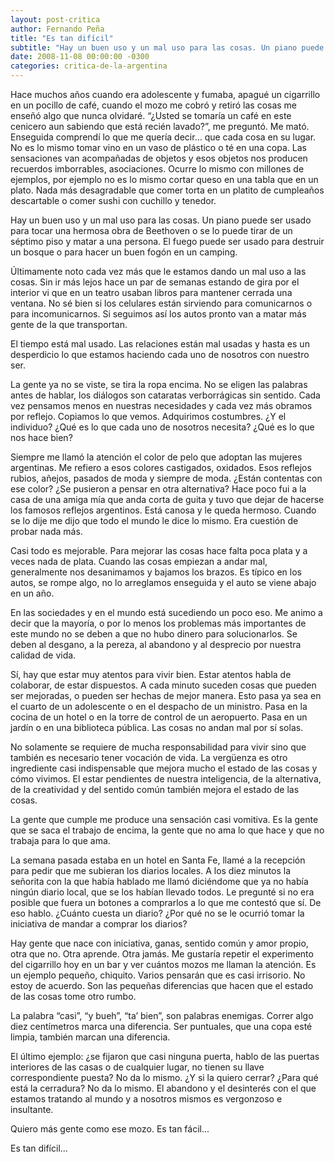 ```yaml
---
layout: post-critica
author: Fernando Peña
title: "Es tan difícil"
subtitle: "Hay un buen uso y un mal uso para las cosas. Un piano puede ser usado para tocar una hermosa obra de Beethoven o se lo puede tirar de un séptimo piso y matar a una persona."
date: 2008-11-08 00:00:00 -0300
categories: critica-de-la-argentina
---
```

Hace muchos años cuando era adolescente y fumaba, apagué un cigarrillo en un pocillo de café, cuando el mozo me cobró y retiró las cosas me enseñó algo que nunca olvidaré. “¿Usted se tomaría un café en este cenicero aun sabiendo que está recién lavado?”, me preguntó. Me mató. Enseguida comprendí lo que me quería decir… que cada cosa en su lugar. No es lo mismo tomar vino en un vaso de plástico o té en una copa. Las sensaciones van acompañadas de objetos y esos objetos nos producen recuerdos imborrables, asociaciones. Ocurre lo mismo con millones de ejemplos, por ejemplo no es lo mismo cortar queso en una tabla que en un plato. Nada más desagradable que comer torta en un platito de cumpleaños descartable o comer sushi con cuchillo y tenedor.

Hay un buen uso y un mal uso para las cosas. Un piano puede ser usado para tocar una hermosa obra de Beethoven o se lo puede tirar de un séptimo piso y matar a una persona. El fuego puede ser usado para destruir un bosque o para hacer un buen fogón en un camping.

Últimamente noto cada vez más que le estamos dando un mal uso a las cosas. Sin ir más lejos hace un par de semanas estando de gira por el interior vi que en un teatro usaban libros para mantener cerrada una ventana. No sé bien si los celulares están sirviendo para comunicarnos o para incomunicarnos. Si seguimos así los autos pronto van a matar más gente de la que transportan.

El tiempo está mal usado. Las relaciones están mal usadas y hasta es un desperdicio lo que estamos haciendo cada uno de nosotros con nuestro ser.

La gente ya no se viste, se tira la ropa encima. No se eligen las palabras antes de hablar, los diálogos son cataratas verborrágicas sin sentido. Cada vez pensamos menos en nuestras necesidades y cada vez más obramos por reflejo. Copiamos lo que vemos. Adquirimos costumbres. ¿Y el individuo? ¿Qué es lo que cada uno de nosotros necesita? ¿Qué es lo que nos hace bien?

Siempre me llamó la atención el color de pelo que adoptan las mujeres argentinas. Me refiero a esos colores castigados, oxidados. Esos reflejos rubios, añejos, pasados de moda y siempre de moda. ¿Están contentas con ese color? ¿Se pusieron a pensar en otra alternativa? Hace poco fui a la casa de una amiga mía que anda corta de guita y tuvo que dejar de hacerse los famosos reflejos argentinos. Está canosa y le queda hermoso. Cuando se lo dije me dijo que todo el mundo le dice lo mismo. Era cuestión de probar nada más.

Casi todo es mejorable. Para mejorar las cosas hace falta poca plata y a veces nada de plata. Cuando las cosas empiezan a andar mal, generalmente nos desanimamos y bajamos los brazos. Es típico en los autos, se rompe algo, no lo arreglamos enseguida y el auto se viene abajo en un año.

En las sociedades y en el mundo está sucediendo un poco eso. Me animo a decir que la mayoría, o por lo menos los problemas más importantes de este mundo no se deben a que no hubo dinero para solucionarlos. Se deben al desgano, a la pereza, al abandono y al desprecio por nuestra calidad de vida.

Sí, hay que estar muy atentos para vivir bien. Estar atentos habla de colaborar, de estar dispuestos. A cada minuto suceden cosas que pueden ser mejoradas, o pueden ser hechas de mejor manera. Esto pasa ya sea en el cuarto de un adolescente o en el despacho de un ministro. Pasa en la cocina de un hotel o en la torre de control de un aeropuerto. Pasa en un jardín o en una biblioteca pública. Las cosas no andan mal por sí solas.

No solamente se requiere de mucha responsabilidad para vivir sino que también es necesario tener vocación de vida. La vergüenza es otro ingrediente casi indispensable que mejora mucho el estado de las cosas y cómo vivimos. El estar pendientes de nuestra inteligencia, de la alternativa, de la creatividad y del sentido común también mejora el estado de las cosas.

La gente que cumple me produce una sensación casi vomitiva. Es la gente que se saca el trabajo de encima, la gente que no ama lo que hace y que no trabaja para lo que ama.

La semana pasada estaba en un hotel en Santa Fe, llamé a la recepción para pedir que me subieran los diarios locales. A los diez minutos la señorita con la que había hablado me llamó diciéndome que ya no había ningún diario local, que se los habían llevado todos. Le pregunté si no era posible que fuera un botones a comprarlos a lo que me contestó que sí. De eso hablo. ¿Cuánto cuesta un diario? ¿Por qué no se le ocurrió tomar la iniciativa de mandar a comprar los diarios?

Hay gente que nace con iniciativa, ganas, sentido común y amor propio, otra que no. Otra aprende. Otra jamás. Me gustaría repetir el experimento del cigarrillo hoy en un bar y ver cuántos mozos me llaman la atención. Es un ejemplo pequeño, chiquito. Varios pensarán que es casi irrisorio. No estoy de acuerdo. Son las pequeñas diferencias que hacen que el estado de las cosas tome otro rumbo.

La palabra “casi”, “y bueh”, “ta’ bien”, son palabras enemigas. Correr algo diez centímetros marca una diferencia. Ser puntuales, que una copa esté limpia, también marcan una diferencia.

El último ejemplo: ¿se fijaron que casi ninguna puerta, hablo de las puertas interiores de las casas o de cualquier lugar, no tienen su llave correspondiente puesta? No da lo mismo. ¿Y si la quiero cerrar? ¿Para qué está la cerradura? No da lo mismo. El abandono y el desinterés con el que estamos tratando al mundo y a nosotros mismos es vergonzoso e insultante.

Quiero más gente como ese mozo. Es tan fácil...

Es tan difícil...
